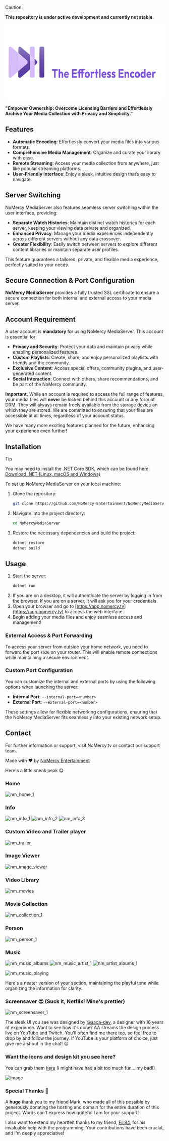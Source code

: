> [!CAUTION]
> **This repository is under active development and currently not stable.**

<img src="https://raw.githubusercontent.com/NoMercy-Entertainment/NoMercyMediaServer/master/src/NoMercy.Server/Assets/logo.png" style="width: auto;height: 240px;">

**"Empower Ownership: Overcome Licensing Barriers and Effortlessly Archive Your Media Collection with Privacy and Simplicity."**

## Features

- **Automatic Encoding**: Effortlessly convert your media files into various formats.
- **Comprehensive Media Management**: Organize and curate your library with ease.
- **Remote Streaming**: Access your media collection from anywhere, just like popular streaming platforms.
- **User-Friendly Interface**: Enjoy a sleek, intuitive design that’s easy to navigate.

## Server Switching

NoMercy MediaServer also features seamless server switching within the user interface, providing:

- **Separate Watch Histories**: Maintain distinct watch histories for each server, keeping your viewing data private and organized.
- **Enhanced Privacy**: Manage your media experiences independently across different servers without any data crossover.
- **Greater Flexibility**: Easily switch between servers to explore different content libraries or maintain separate user profiles.

This feature guarantees a tailored, private, and flexible media experience, perfectly suited to your needs.

## Secure Connection & Port Configuration

**NoMercy MediaServer** provides a fully trusted SSL certificate to ensure a secure connection for both internal and external access to your media server.

## Account Requirement

A user account is **mandatory** for using NoMercy MediaServer. This account is essential for:

- **Privacy and Security**: Protect your data and maintain privacy while enabling personalized features.
- **Custom Playlists**: Create, share, and enjoy personalized playlists with friends and the community.
- **Exclusive Content**: Access special offers, community plugins, and user-generated content.
- **Social Interaction**: Connect with others, share recommendations, and be part of the NoMercy community.

**Important:** While an account is required to access the full range of features, your media files will **never** be locked behind this account or any form of DRM. They will always remain freely available from the storage device on which they are stored. We are committed to ensuring that your files are accessible at all times, regardless of your account status.

We have many more exciting features planned for the future, enhancing your experience even further!

## Installation

> [!TIP]
> You may need to install the .NET Core SDK, which can be found here: [Download .NET (Linux, macOS and Windows)](https://dotnet.microsoft.com/en-us/download)

To set up NoMercy MediaServer on your local machine:

1. Clone the repository:
   ```bash
   git clone https://github.com/NoMercy-Entertainment/NoMercyMediaServer.git
   ```
2. Navigate into the project directory:
   ```bash
   cd NoMercyMediaServer
   ```
3. Restore the necessary dependencies and build the project:
   ```bash
   dotnet restore
   dotnet build
   ```

## Usage

1. Start the server:
   ```bash
   dotnet run
   ```
2. If you are on a desktop, it will authenticate the server by logging in from the browser. If you are on a server, it will ask you for your credentials.
3. Open your browser and go to [https://app.nomercy.tv](https://app.nomercy.tv) to access the web interface.
4. Begin adding your media files and enjoy seamless access and management!

### External Access & Port Forwarding

To access your server from outside your home network, you need to forward the port `7626` on your router. This will enable remote connections while maintaining a secure environment.

### Custom Port Configuration

You can customize the internal and external ports by using the following options when launching the server:

- **Internal Port**: `--internal-port=<number>`
- **External Port**: `--external-port=<number>`

These settings allow for flexible networking configurations, ensuring that the NoMercy MediaServer fits seamlessly into your existing network setup.

## Contact

For further information or support, visit NoMercy.tv or contact our support team.

Made with ❤️ by [NoMercy Entertainment](https://nomercy.tv)

Here's a little sneak peak 😋

### Home
![nm_home_1](https://github.com/user-attachments/assets/cce49509-c0be-48c1-83f1-d080d9d16337)

### Info
![nm_info_1](https://github.com/user-attachments/assets/d94716e5-aa0f-4b84-a2de-28f99949d7d6)
![nm_info_2](https://github.com/user-attachments/assets/92ae3883-f26c-4f95-bed9-0c6aced12b27)
![nm_info_3](https://github.com/user-attachments/assets/cc88f176-9b32-467e-b7e1-ee31635853b3)

### Custom Video and Trailer player 
![nm_trailer](https://github.com/user-attachments/assets/47af9eaa-6303-4f98-8e88-c80ce5803225)

### Image Viewer
![nm_image_viewer](https://github.com/user-attachments/assets/1d8bbf19-2a26-46e8-b38f-d5d89ffae239)

### Video Library
![nm_movies](https://github.com/user-attachments/assets/c9088bce-7d19-48d0-b012-ce5ec18d77bc)

### Movie Collection
![nm_collection_1](https://github.com/user-attachments/assets/18c5bbd6-8987-4914-a74e-d7f1a80ab9e3)

### Person
![nm_person_1](https://github.com/user-attachments/assets/d9d5b105-b1d4-4854-aded-c930489e5526)

### Music
![nm_music_albums](https://github.com/user-attachments/assets/f97a81cf-8062-4383-a2b7-a8f46b18bd4d)
![nm_music_artist_1](https://github.com/user-attachments/assets/ac37fe32-eb1b-4fff-a8a6-9af87eb1ac81)
![nm_artist_albums_1](https://github.com/user-attachments/assets/061bdbfb-25d8-436e-a65f-e5459e719a98)

![nm_music_playing](https://github.com/user-attachments/assets/bc722c14-6b23-4eb3-a784-89bdffa8cd66)

Here's a neater version of your section, maintaining the playful tone while organizing the information for clarity:

### Screensaver 😍 (Suck it, Netflix! Mine's prettier)

![nm_screensaver_1](https://github.com/user-attachments/assets/ee4127af-ca65-43fa-8d5f-d7373e4e2479)

The sleek UI you see was designed by [@aaoa-dev](https://github.com/aaoa-dev), a designer with 16 years of experience. Want to see how it's done? AA streams the design process live on [YouTube](https://www.youtube.com/@aaoa_streams) and [Twitch](https://twitch.tv/aaoa_). You'll often find me there too, so feel free to drop by and follow the journey. If YouTube is your platform of choice, just give me a shout in the chat! 😊

### Want the icons and design kit you see here?

You can grab them [here](https://aaoa.lemonsqueezy.com) (I might have had a bit too much fun... my bad!)

![image](https://github.com/user-attachments/assets/edb55891-5acb-4a68-a860-2c54c394e609)

### Special Thanks 💖

A **huge** thank you to my friend Mark, who made all of this possible by generously donating the hosting and domain for the entire duration of this project. Words can't express how grateful I am for your support!

I also want to extend my heartfelt thanks to my friend, [Fill84](https://github.com/Fill84), for his invaluable help with the programming. Your contributions have been crucial, and I'm deeply appreciative!

